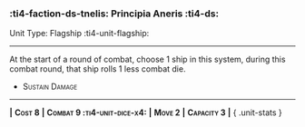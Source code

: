 ### :ti4-faction-ds-tnelis: **Principia Aneris** :ti4-ds:

Unit Type: Flagship :ti4-unit-flagship:

---

At the start of a round of combat, choose 1 ship in this system, during this combat round, that ship rolls 1 less combat die.

* <span style="font-variant:small-caps;">Sustain Damage</span>

---

__|__ <span style="font-variant:small-caps;white-space: nowrap;">**Cost 8**</span> __|__ <span style="font-variant:small-caps;white-space: nowrap;">**Combat 9 :ti4-unit-dice-x4:**</span> __|__ <span style="font-variant:small-caps;white-space: nowrap;">**Move 2**</span> __|__ <span style="font-variant:small-caps;white-space: nowrap;">**Capacity 3**</span> __|__
{ .unit-stats }
